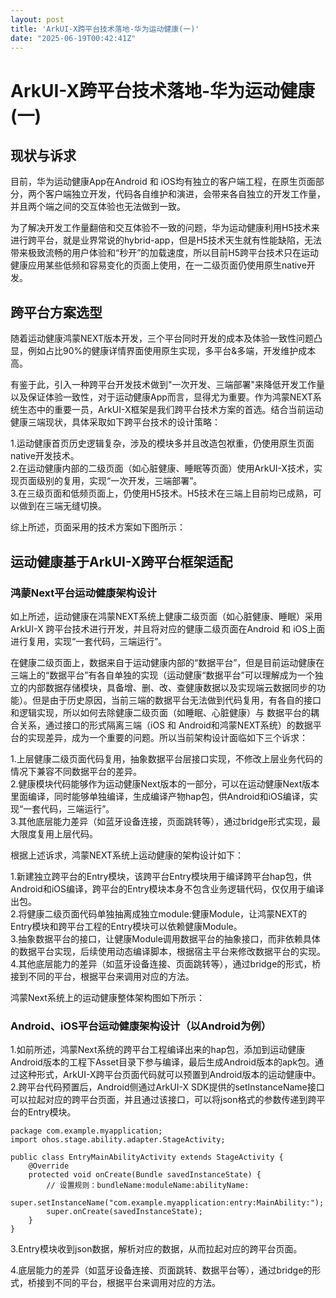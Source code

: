 ```yaml
---
layout: post
title: 'ArkUI-X跨平台技术落地-华为运动健康(一)'
date: "2025-06-19T00:42:41Z"
---
```

ArkUI-X跨平台技术落地-华为运动健康(一)
========================

现状与诉求
-----

目前，华为运动健康App在Android 和 iOS均有独立的客户端工程，在原生页面部分，两个客户端独立开发，代码各自维护和演进，会带来各自独立的开发工作量，并且两个端之间的交互体验也无法做到一致。

为了解决开发工作量翻倍和交互体验不一致的问题，华为运动健康利用H5技术来进行跨平台，就是业界常说的hybrid-app，但是H5技术天生就有性能缺陷，无法带来极致流畅的用户体验和“秒开”的加载速度，所以目前H5跨平台技术只在运动健康应用某些低频和容易变化的页面上使用，在一二级页面仍使用原生native开发。  

跨平台方案选型
-------

随着运动健康鸿蒙NEXT版本开发，三个平台同时开发的成本及体验一致性问题凸显，例如占比90%的健康详情界面使用原生实现，多平台&多端，开发维护成本高。  

有鉴于此，引入一种跨平台开发技术做到"一次开发、三端部署"来降低开发工作量以及保证体验一致性，对于运动健康App而言，显得尤为重要。作为鸿蒙NEXT系统生态中的重要一员，ArkUI-X框架是我们跨平台技术方案的首选。结合当前运动健康三端现状，具体采取如下跨平台技术的设计策略：

1.运动健康首页历史逻辑复杂，涉及的模块多并且改造包袱重，仍使用原生页面native开发技术。  
2.在运动健康内部的二级页面（如心脏健康、睡眠等页面）使用ArkUI-X技术，实现页面级别的复用，实现“一次开发，三端部署”。  
3.在三级页面和低频页面上，仍使用H5技术。H5技术在三端上目前均已成熟，可以做到在三端无缝切换。

综上所述，页面采用的技术方案如下图所示：  

运动健康基于ArkUI-X跨平台框架适配
--------------------

### 鸿蒙Next平台运动健康架构设计

如上所述，运动健康在鸿蒙NEXT系统上健康二级页面（如心脏健康、睡眠）采用ArkUI-X 跨平台技术进行开发，并且将对应的健康二级页面在Android 和 iOS上面进行复用，实现“一套代码，三端运行”。

在健康二级页面上，数据来自于运动健康内部的“数据平台”，但是目前运动健康在三端上的“数据平台”有各自单独的实现（运动健康“数据平台”可以理解成为一个独立的内部数据存储模块，具备增、删、改、查健康数据以及实现端云数据同步的功能）。但是由于历史原因，当前三端的数据平台无法做到代码复用，有各自的接口和逻辑实现，所以如何去除健康二级页面（如睡眠、心脏健康）与 数据平台的耦合关系，通过接口的形式隔离三端（iOS 和 Android和鸿蒙NEXT系统）的数据平台的实现差异，成为一个重要的问题。所以当前架构设计面临如下三个诉求：

1.上层健康二级页面代码复用，抽象数据平台层接口实现，不修改上层业务代码的情况下兼容不同数据平台的差异。  
2.健康模块代码能够作为运动健康Next版本的一部分，可以在运动健康Next版本里面编译，同时能够单独编译，生成编译产物hap包，供Android和iOS编译，实现“一套代码，三端运行”。  
3.其他底层能力差异（如蓝牙设备连接，页面跳转等），通过bridge形式实现，最大限度复用上层代码。

根据上述诉求，鸿蒙NEXT系统上运动健康的架构设计如下：

1.新建独立跨平台的Entry模块，该跨平台Entry模块用于编译跨平台hap包，供Android和iOS编译，跨平台的Entry模块本身不包含业务逻辑代码，仅仅用于编译出包。  
2.将健康二级页面代码单独抽离成独立module:健康Module，让鸿蒙NEXT的Entry模块和跨平台工程的Entry模块可以依赖健康Module。  
3.抽象数据平台的接口，让健康Module调用数据平台的抽象接口，而非依赖具体的数据平台实现，后续使用动态编译脚本，根据宿主平台来修改数据平台的实现。  
4.其他底层能力的差异（如蓝牙设备连接、页面跳转等），通过bridge的形式，桥接到不同的平台，根据平台来调用对应的方法。

鸿蒙Next系统上的运动健康整体架构图如下所示：  

### Android、iOS平台运动健康架构设计（以Android为例）

1.如前所述，鸿蒙Next系统的跨平台工程编译出来的hap包，添加到运动健康Android版本的工程下Asset目录下参与编译，最后生成Android版本的apk包。通过这种形式，ArkUI-X跨平台页面代码就可以预置到Android版本的运动健康中。  
2.跨平台代码预置后，Android侧通过ArkUI-X SDK提供的setInstanceName接口可以拉起对应的跨平台页面，并且通过该接口，可以将json格式的参数传递到跨平台的Entry模块。

    package com.example.myapplication;
    import ohos.stage.ability.adapter.StageActivity;
    
    public class EntryMainAbilityActivity extends StageActivity {
        @Override
        protected void onCreate(Bundle savedInstanceState) {
            // 设置规则：bundleName:moduleName:abilityName:
            super.setInstanceName("com.example.myapplication:entry:MainAbility:");
            super.onCreate(savedInstanceState);
        }
    }
    

3.Entry模块收到json数据，解析对应的数据，从而拉起对应的跨平台页面。

4.底层能力的差异（如蓝牙设备连接、页面跳转、数据平台等），通过bridge的形式，桥接到不同的平台，根据平台来调用对应的方法。